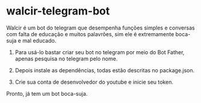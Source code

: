 # walcir-telegram-bot
Walcir é um bot do telegram que desempenha funções simples e conversas com falta de educação e muitos palavrões, sim ele é extremamente boca-suja e mal educado.

1) Para usá-lo bastar criar seu bot no telegram por meio do Bot Father, apenas pesquisa no telegram pelo nome.

2) Depois instale as dependências, todas estão descritas no package.json.

3) Crie sua conta de desenvolvedor do youtube e inicie seu token.

Pronto, já tem um bot boca-suja.
